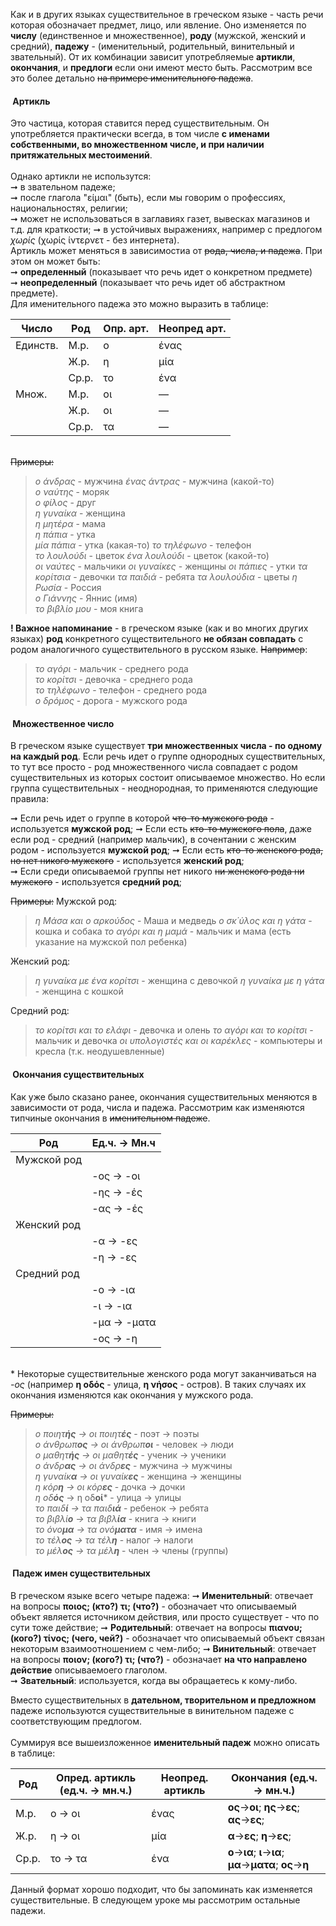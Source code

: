 Как и в других языках существительное в греческом языке - часть речи которая обозначает предмет, лицо, или явление. Оно изменяется по **числу** (единственное и множественное), **роду** (мужской, женский и средний), **падежу** - (именительный, родительный, винительный и звательный). От их комбинации зависит употребляемые **артикли**, **окончания**, и **предлоги** если они имеют место быть. Рассмотрим все это более детально ~~на примере именительного падежа~~. 

#### &nbsp;Артикль
Это частица, которая ставится перед существительным. Он употребляется практически всегда, в том числе **с именами собственными, во множественном числе, и при наличии притяжательных местоимений**.  
&nbsp;  
Однако артикли не использутся:  
➞ в звательном падеже;  
➞ после глагола "είμαι" (быть), если мы говорим о профессиях, национальностях, религии;  
➞ может не использоваться в заглавиях газет, вывесках магазинов и т.д. для краткости;
➞ в устойчивых выражениях, например с предлогом *χωρίς* (χωρίς ίντερνετ - без интернета).
&nbsp;  
Артикль может меняться в зависимостиа от ~~рода, числа, и падежа~~. При этом он может быть:  
➞ **определенный** (показывает что речь идет о конкретном предмете)  
➞ **неопределенный** (показывает что речь идет об абстрактном предмете). 
&nbsp;  
Для именительного падежа это можно выразить в таблице:  

| Число  | Род   |Опр. арт. |Неопред арт.|
|--------|-------|----------|------------|
|Единств.| М.р.  | ο        | ένας       |
|        | Ж.р.  | η        | μία        |
|        | Ср.р. | το       | ένα        |
|Множ.   | М.р.  | οι       | —          |
|        | Ж.р.  | οι       | —          |
|        | Ср.р. | τα       | —          |
  
&nbsp;  
~~Примеры:~~ 
> *ο άνδρας* - мужчина
> *ένας άντρας* - мужчина (какой-то)  
> *ο ναύτης* - моряк  
> *ο φίλος* - друг  
> *η γυναίκα* - женщина  
> *η μητέρα* - мама  
> *η πάπια* - утка  
> *μία πάπια* - утка (какая-то)
> *το τηλέφωνο* - телефон  
> *το λουλούδι* - цветок
> *ένα λουλούδι* - цветок (какой-то)  
> *οι ναύτες* - мальчики
> *οι γυναίκες* - женщины
> *οι πάπιες* - утки
> *τα κορίτσια* - девочки
> *τα παιδιά* - ребята
> *τα λουλούδια* - цветы
> *η Ρωσία* - Россия  
> *ο Γιάννης* - Яннис (имя)  
> *το βιβλίο μου* - моя книга
  

**! Важное напоминание** - в греческом языке (как и во многих других языках) **род** конкретного существительного **не обязан совпадать** с родом аналогичного существительного в русском языке. ~~Например~~: 
> *το αγόρι* - мальчик - среднего рода  
> *το κορίτσι* - девочка - среднего рода  
> *το τηλέφωνο* - телефон - среднего рода  
> *ο δρόμος* - дорога - мужского рода

#### &nbsp;Множественное число 
В греческом языке существует **три множественных числа - по одному на каждый род**. Если речь идет о группе однородных существительных, то тут все просто - род множественного числа совпадает с родом существительных из которых состоит описываемое множество. Но если группа существительных - неоднородная, то применяются следующие правила:

➞ Если речь идет о группе в которой ~~что-то мужского рода~~ - используется **мужской род**;
➞ Если есть ~~кто-то мужского пола~~, даже если род - средний (например мальчик), в сочентании с женским родом - используется **мужской род**;
➞ Если есть ~~кто-то женского рода, но нет никого мужского~~ - используется **женский род**;  
➞ Если среди описываемой группы нет никого ~~ни женского рода ни мужского~~ - используется **средний род**;  

~~Примеры:~~
Мужской род:
> *η Μάσα και ο αρκούδος* - Маша и медведь 
> *ο σκ΄ύλος και η γάτα* - кошка и собака
> *το αγόρι και η μαμά* - мальчик и мама (есть указание на мужской пол ребенка)  

Женский род:  
> *η γυναίκα με ένα κορίτσι* - женщина с девочкой
> *η γυναίκα με η γάτα* - женщина с кошкой  

Средний род:
> *το κορίτσι και το ελάφι* - девочка и олень
> *το αγόρι και το κορίτσι* - мальчик и девочка
> *οι υπολογιστές και οι καρέκλες* - компьютеры и кресла (т.к. неодушевленные)

#### &nbsp;Окончания существительных
Как уже было сказано ранее, окончания существительных меняются в зависимости от рода, числа и падежа. Рассмотрим как изменяются типчиные окончания в ~~именительном падеже~~. 

| Род   | Ед.ч. →  Мн.ч |
|-------|----------|
| Мужской род|
||-ος → -οι|
||-ης  → -ές|
||-ας → -ές| 
|Женский род|
||-α → -ες |
||-η → -ες |
|Средний род|
|| -ο → -ια | 
|| -ι → -ια | 
|| -μα → -ματα | 
|| -ος → -η | 
  
&nbsp;  
\* Некоторые существительные женского рода могут заканчиваться на *-ος* (например **η οδός** - улица, **η νήσος** - остров). В таких случаях их окончания изменяются как окончания у мужского рода.  

~~Примеры:~~ 
> *ο ποιητ**ής** → οι ποιητ**ές*** - поэт → поэты  
> *ο άνθρωπ**ος** → οι άνθρωπ**οι*** - человек  → люди   
> *ο μαθητ**ής** → οι μαθητ**ές*** - ученик → ученики  
> *ο άνδρ**ας** → οι άνδρ**ες*** -  мужчина → мужчины  
> *η γυναίκ**α** → οι γυναίκ**ες*** - женщина → женщины  
> *η κόρ**η** → οι κόρ**ες*** - дочка → дочки  
> *η οδ**ός*** → η οδ**οί*** - улица → улицы  
> *το παιδ**ί** → τα παιδ**ιά*** - ребенок → ребята  
> *το βιβλί**ο** → τα βιβλ**ία*** - книга → книги  
> *το όνο**μα** → τα ονό**ματα*** - имя → имена  
> *το τέλ**ος** → τα τέλ**η*** - налог → налоги  
> *το μέλ**ος** → τα μέλ**η*** - член → члены (группы)  


#### &nbsp;Падеж имен существительных  
В греческом языке всего четыре падежа: 
➞ **Именительный**: отвечает на вопросы **ποιος; (кто?) τι; (что?)** - обозначает что описываемый объект является источником действия, или просто существует - что по сути тоже действие;
➞ **Родительный**: отвечает на вопросы **πιανου; (кого?) τίνος; (чего, чей?)** - обозначает что описываемый объект связан некоторым взаимоотношением с чем-либо;
➞ **Винительный**: отвечает на вопросы **ποιον; (кого?) τι; (что?)** - обозначает **на что направлено действие** описываемоего глаголом.  
➞ **Звательный**: используется, когда вы обращаетесь к кому-либо.

Вместо существительных в **дательном, творительном и предложном** падеже используются существительные в винительном падеже с соответствующим предлогом.  
&nbsp;  
Суммируя все вышеизложенное **именительный падеж** можно описать в таблице:

| Род | Опред. артикль (ед.ч. → мн.ч.) | Неопред. артикль | Окончания (ед.ч. → мн.ч.)|
|-----|--------|-----------------------|------------------------------------|
|М.р. | ο → οι | ένας                  | **ος**→**οι**;  **ης**→**ες**;  **ας**→**ες**;  |
|Ж.р. | η → οι | μία                   | **α**→**ες**;  **η**→**ες**;  |
|Ср.р.|το → τα | ένα                   | **ο**→**ια**;  **ι**→**ια**;  **μα**→**ματα**;  **ος**→**η** |

Данный формат хорошо подходит, что бы запоминать как изменяется существительные. В следующем уроке мы рассмотрим остальные падежи.   
&nbsp;
   

